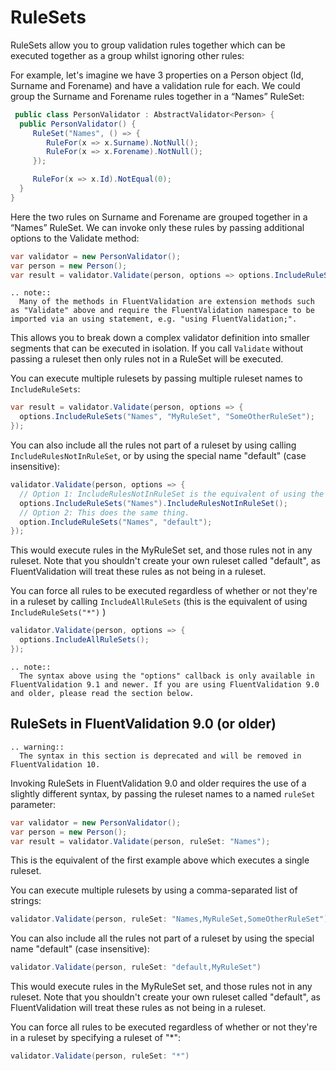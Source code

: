 # RuleSets

RuleSets allow you to group validation rules together which can be executed together as a group whilst ignoring other rules:

For example, let's imagine we have 3 properties on a Person object (Id, Surname and Forename) and have a validation rule for each. We could group the Surname and Forename rules together in a “Names” RuleSet:

```csharp
 public class PersonValidator : AbstractValidator<Person> {
  public PersonValidator() {
     RuleSet("Names", () => {
        RuleFor(x => x.Surname).NotNull();
        RuleFor(x => x.Forename).NotNull();
     });

     RuleFor(x => x.Id).NotEqual(0);
  }
}
```

Here the two rules on Surname and Forename are grouped together in a “Names” RuleSet. We can invoke only these rules by passing additional options to the Validate method:

```csharp
var validator = new PersonValidator();
var person = new Person();
var result = validator.Validate(person, options => options.IncludeRuleSets("Names"));
```

```eval_rst
.. note::
  Many of the methods in FluentValidation are extension methods such as "Validate" above and require the FluentValidation namespace to be imported via an using statement, e.g. "using FluentValidation;". 
```

This allows you to break down a complex validator definition into smaller segments that can be executed in isolation. If you call `Validate` without passing a ruleset then only rules not in a RuleSet will be executed.

You can execute multiple rulesets by passing multiple ruleset names to `IncludeRuleSets`:

```csharp
var result = validator.Validate(person, options => {
  options.IncludeRuleSets("Names", "MyRuleSet", "SomeOtherRuleSet");
});
```

You can also include all the rules not part of a ruleset by using calling `IncludeRulesNotInRuleSet`, or by using the special name "default" (case insensitive):

```csharp
validator.Validate(person, options => {
  // Option 1: IncludeRulesNotInRuleSet is the equivalent of using the special ruleset name "default"
  options.IncludeRuleSets("Names").IncludeRulesNotInRuleSet();
  // Option 2: This does the same thing.
  option.IncludeRuleSets("Names", "default");
});
```

This would execute rules in the MyRuleSet set, and those rules not in any ruleset. Note that you shouldn't create your own ruleset called "default", as FluentValidation will treat these rules as not being in a ruleset.

You can force all rules to be executed regardless of whether or not they're in a ruleset by calling `IncludeAllRuleSets` (this is the equivalent of using `IncludeRuleSets("*")` )

```csharp
validator.Validate(person, options => {
  options.IncludeAllRuleSets();
});
```

```eval_rst
.. note::
  The syntax above using the "options" callback is only available in FluentValidation 9.1 and newer. If you are using FluentValidation 9.0 and older, please read the section below.
```

## RuleSets in FluentValidation 9.0 (or older)

```eval_rst
.. warning::
  The syntax in this section is deprecated and will be removed in FluentValidation 10.
```

Invoking RuleSets in FluentValidation 9.0 and older requires the use of a slightly different syntax, by passing the ruleset names to a named `ruleSet` parameter:

```csharp
var validator = new PersonValidator();
var person = new Person();
var result = validator.Validate(person, ruleSet: "Names");
```

This is the equivalent of the first example above which executes a single ruleset.

You can execute multiple rulesets by using a comma-separated list of strings:

```csharp
validator.Validate(person, ruleSet: "Names,MyRuleSet,SomeOtherRuleSet")
```

You can also include all the rules not part of a ruleset by using the special name "default" (case insensitive):

```csharp
validator.Validate(person, ruleSet: "default,MyRuleSet")
```

This would execute rules in the MyRuleSet set, and those rules not in any ruleset. Note that you shouldn't create your own ruleset called "default", as FluentValidation will treat these rules as not being in a ruleset.

You can force all rules to be executed regardless of whether or not they're in a ruleset by specifying a ruleset of "*":

```csharp
validator.Validate(person, ruleSet: "*")
```

